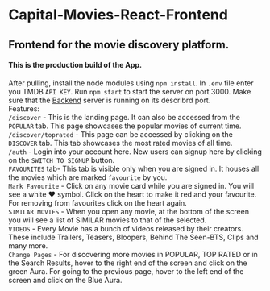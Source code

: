 # Capital-Movies-React-Frontend
## Frontend for the movie discovery platform.
#### This is the production build of the App.
After pulling, install the node modules using `npm install`.
In `.env` file enter you TMDB `API KEY`.
Run `npm start` to start the server on port 3000.
Make sure that the [Backend](https://github.com/shivang-9357/Capital-Movies-Node-Backend) server is running on its describrd port.  
Features:  
`/discover` - This is the landing page. It can also be accessed from the `POPULAR` tab. This page showcases the popular movies of current time.  
`/discover/toprated` - This page can be accessed by clicking on the `DISCOVER` tab. This tab showcases the most rated movies of all time.  
`/auth` - Login into your account here. New users can signup here by clicking on the `SWITCH TO SIGNUP` button.  
`FAVOURITES` tab- This tab is visible only when you are signed in. It houses all the movies which are marked `favourite` by you.  
`Mark Favourite` - Click on any movie card while you are signed in. You will see a white ♥ symbol. Click on the heart to make it red and your favourite. For removing from favourites click on the heart again.  
`SIMILAR MOVIES` - When you open any movie, at the bottom of the screen you will see a list of SIMILAR movies to that of the selected.  
`VIDEOS` - Every Movie has a bunch of videos released by their creators. These include Trailers, Teasers, Bloopers, Behind The Seen-BTS, Clips and many more.  
`Change Pages` - For discovering more movies in POPULAR, TOP RATED or in the Search Results, hover to the right end of the screen and click on the green Aura. For going to the previous page, hover to the left end of the screen and click on the Blue Aura.  

